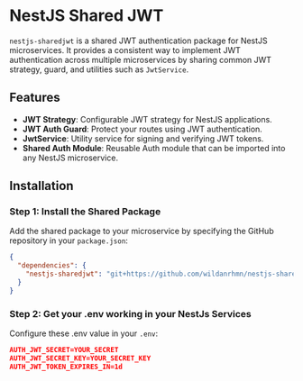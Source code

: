 # NestJS Shared JWT

`nestjs-sharedjwt` is a shared JWT authentication package for NestJS microservices. It provides a consistent way to implement JWT authentication across multiple microservices by sharing common JWT strategy, guard, and utilities such as `JwtService`.

## Features

- **JWT Strategy**: Configurable JWT strategy for NestJS applications.
- **JWT Auth Guard**: Protect your routes using JWT authentication.
- **JwtService**: Utility service for signing and verifying JWT tokens.
- **Shared Auth Module**: Reusable Auth module that can be imported into any NestJS microservice.

## Installation

### Step 1: Install the Shared Package

Add the shared package to your microservice by specifying the GitHub repository in your `package.json`:

```json
{
  "dependencies": {
    "nestjs-sharedjwt": "git+https://github.com/wildanrhmn/nestjs-sharedjwt.git"
  }
}
```

### Step 2: Get your .env working in your NestJs Services

Configure these .env value in your `.env`:

```json
AUTH_JWT_SECRET=YOUR_SECRET
AUTH_JWT_SECRET_KEY=YOUR_SECRET_KEY
AUTH_JWT_TOKEN_EXPIRES_IN=1d
```

